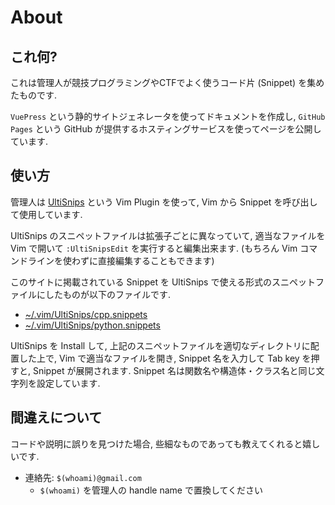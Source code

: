 # About

## これ何?

これは管理人が競技プログラミングやCTFでよく使うコード片 (Snippet) を集めたものです.

`VuePress` という静的サイトジェネレータを使ってドキュメントを作成し,
`GitHub Pages` という GitHub が提供するホスティングサービスを使ってページを公開しています.

## 使い方

管理人は [UltiSnips](https://github.com/SirVer/ultisnips) という Vim Plugin を使って, Vim から Snippet を呼び出して使用しています.

UltiSnips のスニペットファイルは拡張子ごとに異なっていて,
適当なファイルを Vim  で開いて `:UltiSnipsEdit` を実行すると編集出来ます.
(もちろん Vim コマンドラインを使わずに直接編集することもできます)

このサイトに掲載されている Snippet を UltiSnips で使える形式のスニペットファイルにしたものが以下のファイルです.

* [~/.vim/UltiSnips/cpp.snippets](https://github.com/kira924age/MyCodeSnippets/blob/main/.vim/UltiSnips/cpp.snippets)
* [~/.vim/UltiSnips/python.snippets](https://github.com/kira924age/MyCodeSnippets/blob/main/.vim/UltiSnips/python.snippets)

UltiSnips を Install して, 上記のスニペットファイルを適切なディレクトリに配置した上で,
Vim で適当なファイルを開き, Snippet 名を入力して Tab key を押すと, Snippet が展開されます.
Snippet 名は関数名や構造体・クラス名と同じ文字列を設定しています.

## 間違えについて

コードや説明に誤りを見つけた場合, 些細なものであっても教えてくれると嬉しいです.

* 連絡先: `$(whoami)@gmail.com`
    * `$(whoami)` を管理人の handle name で置換してください

